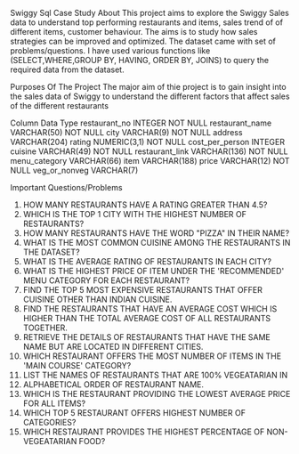 Swiggy Sql Case Study
About
This project aims to explore the Swiggy Sales data to understand top performing restaurants and items, sales trend of of different items, customer behaviour. The aims is to study how sales strategies can be improved and optimized.
The dataset came with set of problems/questions. I have used various functions like (SELECT,WHERE,GROUP BY, HAVING, ORDER BY, JOINS) to query the required data from the dataset.

Purposes Of The Project
The major aim of thie project is to gain insight into the sales data of Swiggy to understand the different factors that affect sales of the different restaurants

   Column	        	Data Type
  restaurant_no   INTEGER  NOT NULL 
  restaurant_name VARCHAR(50) NOT NULL
  city            VARCHAR(9) NOT NULL
  address         VARCHAR(204)
  rating          NUMERIC(3,1) NOT NULL
  cost_per_person INTEGER 
  cuisine         VARCHAR(49) NOT NULL
  restaurant_link VARCHAR(136) NOT NULL
  menu_category   VARCHAR(66)
  item            VARCHAR(188)
  price           VARCHAR(12) NOT NULL
  veg_or_nonveg   VARCHAR(7)

Important Questions/Problems
1. HOW MANY RESTAURANTS HAVE A RATING GREATER THAN 4.5?
2. WHICH IS THE TOP 1 CITY WITH THE HIGHEST NUMBER OF RESTAURANTS?
3. HOW MANY RESTAURANTS HAVE THE WORD "PIZZA" IN THEIR NAME?
4. WHAT IS THE MOST COMMON CUISINE AMONG THE RESTAURANTS IN THE DATASET?
5. WHAT IS THE AVERAGE RATING OF RESTAURANTS IN EACH CITY?
6. WHAT IS THE HIGHEST PRICE OF ITEM UNDER THE 'RECOMMENDED' MENU CATEGORY FOR EACH RESTAURANT?
7. FIND THE TOP 5 MOST EXPENSIVE RESTAURANTS THAT OFFER CUISINE OTHER THAN INDIAN CUISINE. 
8. FIND THE RESTAURANTS THAT HAVE AN AVERAGE COST WHICH IS HIGHER THAN THE TOTAL AVERAGE COST OF ALL RESTAURANTS TOGETHER. 
9. RETRIEVE THE DETAILS OF RESTAURANTS THAT HAVE THE SAME NAME BUT ARE LOCATED IN DIFFERENT CITIES. 
10. WHICH RESTAURANT OFFERS THE MOST NUMBER OF ITEMS IN THE 'MAIN COURSE' CATEGORY?
11. LIST THE NAMES OF RESTAURANTS THAT ARE 100% VEGEATARIAN IN
12. ALPHABETICAL ORDER OF RESTAURANT NAME.
13. WHICH IS THE RESTAURANT PROVIDING THE LOWEST AVERAGE PRICE FOR ALL ITEMS?
14. WHICH TOP 5 RESTAURANT OFFERS HIGHEST NUMBER OF CATEGORIES?
15. WHICH RESTAURANT PROVIDES THE HIGHEST PERCENTAGE OF NON-VEGEATARIAN FOOD?


